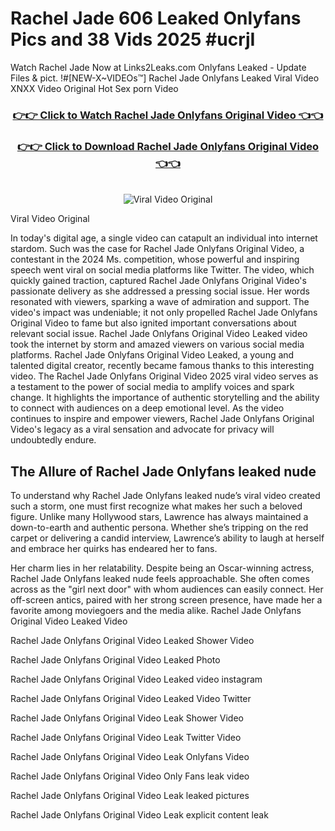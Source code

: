# Rachel Jade 606 Leaked Onlyfans Pics and 38 Vids 2025 #ucrjI

Watch Rachel Jade Now at Links2Leaks.com Onlyfans Leaked - Update Files & pict. !#[NEW-X~VIDEOs™] Rachel Jade Onlyfans Leaked Viral Video XNXX Video Original Hot Sex porn Video
<br>
<div align="center">
<h3><a href="https://links2leaks.com/racheljade" rel="nofollow">👉👉 Click to Watch Rachel Jade Onlyfans Original Video 👈👈</a></h3>
<h3><a href="https://links2leaks.com/racheljade" rel="nofollow">👉👉 Click to Download Rachel Jade Onlyfans Original Video 👈👈</a></h3>
<br>
<a href="https://links2leaks.com/racheljade" rel="nofollow"><img src="https://i.ibb.co/Gkj2r4b/banner.png" alt="Viral Video Original" style="max-width: 100%; display: inline-block;" data-target="animated-image.originalImage"></a>
</div>

Viral Video Original

In today's digital age, a single video can catapult an individual into internet stardom. Such was the case for Rachel Jade Onlyfans Original Video, a contestant in the 2024 Ms. competition, whose powerful and inspiring speech went viral on social media platforms like Twitter.
The video, which quickly gained traction, captured Rachel Jade Onlyfans Original Video's passionate delivery as she addressed a pressing social issue. Her words resonated with viewers, sparking a wave of admiration and support. The video's impact was undeniable; it not only propelled Rachel Jade Onlyfans Original Video to fame but also ignited important conversations about relevant social issue.
Rachel Jade Onlyfans Original Video Leaked video took the internet by storm and amazed viewers on various social media platforms. Rachel Jade Onlyfans Original Video Leaked, a young and talented digital creator, recently became famous thanks to this interesting video.
The Rachel Jade Onlyfans Original Video 2025 viral video serves as a testament to the power of social media to amplify voices and spark change. It highlights the importance of authentic storytelling and the ability to connect with audiences on a deep emotional level. As the video continues to inspire and empower viewers, Rachel Jade Onlyfans Original Video's legacy as a viral sensation and advocate for privacy will undoubtedly endure.

<h2>The Allure of Rachel Jade Onlyfans leaked nude</h2>


To understand why Rachel Jade Onlyfans leaked nude’s viral video created such a storm, one must first recognize what makes her such a beloved figure. Unlike many Hollywood stars, Lawrence has always maintained a down-to-earth and authentic persona. Whether she’s tripping on the red carpet or delivering a candid interview, Lawrence’s ability to laugh at herself and embrace her quirks has endeared her to fans.

Her charm lies in her relatability. Despite being an Oscar-winning actress, Rachel Jade Onlyfans leaked nude feels approachable. She often comes across as the "girl next door" with whom audiences can easily connect. Her off-screen antics, paired with her strong screen presence, have made her a favorite among moviegoers and the media alike.
Rachel Jade Onlyfans Original Video Leaked Video

Rachel Jade Onlyfans Original Video Leaked Shower Video

Rachel Jade Onlyfans Original Video Leaked Photo

Rachel Jade Onlyfans Original Video Leaked video instagram

Rachel Jade Onlyfans Original Video Leaked Video Twitter

Rachel Jade Onlyfans Original Video Leak Shower Video

Rachel Jade Onlyfans Original Video Leak Twitter Video

Rachel Jade Onlyfans Original Video Leak Onlyfans Video

Rachel Jade Onlyfans Original Video Only Fans leak video

Rachel Jade Onlyfans Original Video Leak leaked pictures

Rachel Jade Onlyfans Original Video Leak explicit content leak
